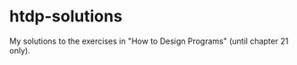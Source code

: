 # htdp-solutions
My solutions to the exercises in "How to Design Programs" (until chapter 21 only).
